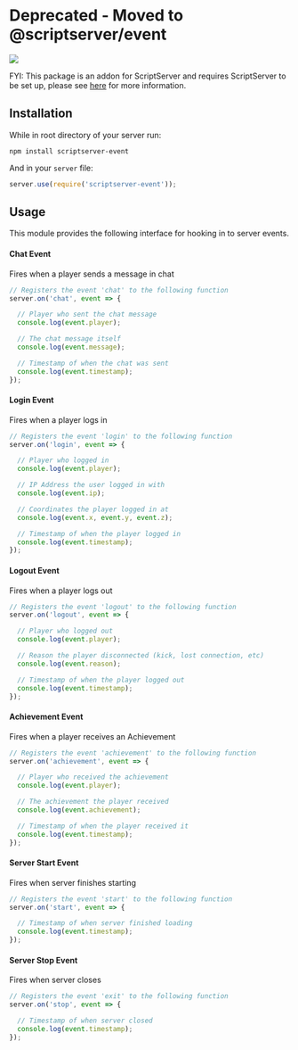 Deprecated - Moved to @scriptserver/event
====================

[![](http://i.imgur.com/zhptNme.png)](https://github.com/garrettjoecox/scriptserver)

FYI: This package is an addon for ScriptServer and requires ScriptServer to be set up, please see [here](https://github.com/garrettjoecox/scriptserver) for more information.

## Installation
While in root directory of your server run:
```
npm install scriptserver-event
```
And in your `server` file:
```javascript
server.use(require('scriptserver-event'));
```

## Usage
This module provides the following interface for hooking in to server events.

#### Chat Event
Fires when a player sends a message in chat
```javascript
// Registers the event 'chat' to the following function
server.on('chat', event => {

  // Player who sent the chat message
  console.log(event.player);

  // The chat message itself
  console.log(event.message);

  // Timestamp of when the chat was sent
  console.log(event.timestamp);
});
```

#### Login Event
Fires when a player logs in
```javascript
// Registers the event 'login' to the following function
server.on('login', event => {

  // Player who logged in
  console.log(event.player);

  // IP Address the user logged in with
  console.log(event.ip);

  // Coordinates the player logged in at
  console.log(event.x, event.y, event.z);

  // Timestamp of when the player logged in
  console.log(event.timestamp);
});
```

#### Logout Event
Fires when a player logs out
```javascript
// Registers the event 'logout' to the following function
server.on('logout', event => {

  // Player who logged out
  console.log(event.player);

  // Reason the player disconnected (kick, lost connection, etc)
  console.log(event.reason);

  // Timestamp of when the player logged out
  console.log(event.timestamp);
});
```

#### Achievement Event
Fires when a player receives an Achievement
```javascript
// Registers the event 'achievement' to the following function
server.on('achievement', event => {

  // Player who received the achievement
  console.log(event.player);

  // The achievement the player received
  console.log(event.achievement);

  // Timestamp of when the player received it
  console.log(event.timestamp);
});
```

#### Server Start Event
Fires when server finishes starting
```javascript
// Registers the event 'start' to the following function
server.on('start', event => {

  // Timestamp of when server finished loading
  console.log(event.timestamp);
});
```

#### Server Stop Event
Fires when server closes
```javascript
// Registers the event 'exit' to the following function
server.on('stop', event => {

  // Timestamp of when server closed
  console.log(event.timestamp);
});
```
